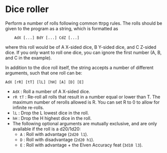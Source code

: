 # Dice roller
Perform a number of rolls following common ttrpg rules. The
rolls should be given to the program as a string, which is
formatted as

        AdX [...] BdY [...] CdZ [...]

where this roll would be of A X-sided dice, B Y-sided dice,
and C Z-sided dice. If you only want to roll one dice, you
can ignore the first number (A, B, and C in the example).

In addition to the dice roll itself, the string accepts a
number of different arguments, such that one roll can be:

`AdX [rR] [tT] [lL] [hH] [A] [D] [E]`
* `AdX`   : Roll a number of A X-sided dice.
* `rR tT` : Re-roll all rolls that result in a number equal
            or lower than T. The maximum number of rerolls
            allowed is R. You can set R to 0 to allow for
            infinite re-rolls.
* `lL`    : Drop the L lowest dice in the roll.
* `hH`    : Drop the H highest dice in the roll.
* The following optional arguments are mutually exclusive,
  and are only available if the roll is a d20/1d20:
    * `A` : Roll with advantage (`2d20 l1`).
    * `D` : Roll with disadvantage (`2d20 h1`).
    * `E` : Roll with advantage + the Elven Accuracy feat
            (`3d10 l3`).
